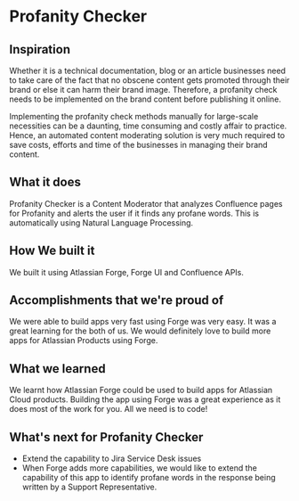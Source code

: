 # Profanity Checker

## Inspiration

Whether it is a technical documentation, blog or an article businesses need to take care of the fact that no obscene content gets promoted through their brand or else it can harm their brand image. Therefore, a profanity check needs to be implemented on the brand content before publishing it online.

Implementing the profanity check methods manually for large-scale necessities can be a daunting, time consuming and costly affair to practice. Hence, an automated content moderating solution is very much required to save costs, efforts and time of the businesses in managing their brand content.

## What it does

Profanity Checker is a Content Moderator that analyzes Confluence pages for Profanity and alerts the user if it finds any profane words. This is automatically using Natural Language Processing.

## How We built it

We built it using Atlassian Forge, Forge UI and Confluence APIs.

## Accomplishments that we're proud of
We were able to build apps very fast using Forge was very easy. It was a great learning for the both of us. We would definitely love to build more apps for Atlassian Products using Forge.

## What we learned

We learnt how Atlassian Forge could be used to build apps for Atlassian Cloud products. Building the app using Forge was a great experience as it does most of the work for you. All we need is to code!

## What's next for Profanity Checker

- Extend the capability to Jira Service Desk issues
- When Forge adds more capabilities, we would like to extend the capability of this app to identify profane words in the response being written by a Support Representative.